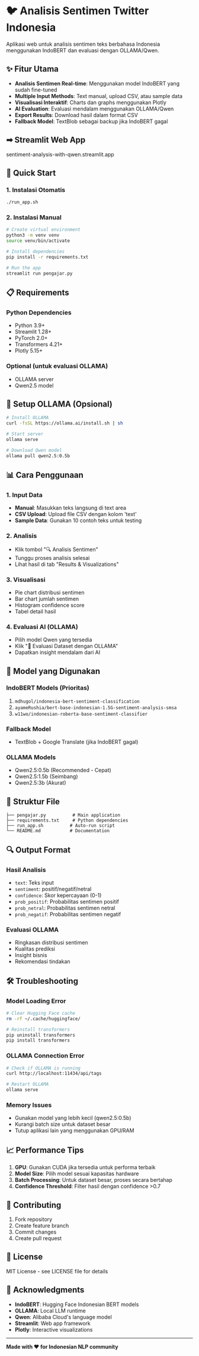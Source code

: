 # 🐦 Analisis Sentimen Twitter Indonesia

Aplikasi web untuk analisis sentimen teks berbahasa Indonesia menggunakan IndoBERT dan evaluasi dengan OLLAMA/Qwen.

## ✨ Fitur Utama

- **Analisis Sentimen Real-time**: Menggunakan model IndoBERT yang sudah fine-tuned
- **Multiple Input Methods**: Text manual, upload CSV, atau sample data
- **Visualisasi Interaktif**: Charts dan graphs menggunakan Plotly
- **AI Evaluation**: Evaluasi mendalam menggunakan OLLAMA/Qwen
- **Export Results**: Download hasil dalam format CSV
- **Fallback Model**: TextBlob sebagai backup jika IndoBERT gagal

## ➡ Streamlit Web App
sentiment-analysis-with-qwen.streamlit.app


## 🚀 Quick Start

### 1. Instalasi Otomatis
```bash
./run_app.sh
```

### 2. Instalasi Manual
```bash
# Create virtual environment
python3 -m venv venv
source venv/bin/activate

# Install dependencies
pip install -r requirements.txt

# Run the app
streamlit run pengajar.py
```

## 📋 Requirements

### Python Dependencies
- Python 3.9+
- Streamlit 1.28+
- PyTorch 2.0+
- Transformers 4.21+
- Plotly 5.15+

### Optional (untuk evaluasi OLLAMA)
- OLLAMA server
- Qwen2.5 model

## 🔧 Setup OLLAMA (Opsional)

```bash
# Install OLLAMA
curl -fsSL https://ollama.ai/install.sh | sh

# Start server
ollama serve

# Download Qwen model
ollama pull qwen2.5:0.5b
```

## 📊 Cara Penggunaan

### 1. Input Data
- **Manual**: Masukkan teks langsung di text area
- **CSV Upload**: Upload file CSV dengan kolom 'text'
- **Sample Data**: Gunakan 10 contoh teks untuk testing

### 2. Analisis
- Klik tombol "🔍 Analisis Sentimen"
- Tunggu proses analisis selesai
- Lihat hasil di tab "Results & Visualizations"

### 3. Visualisasi
- Pie chart distribusi sentimen
- Bar chart jumlah sentimen
- Histogram confidence score
- Tabel detail hasil

### 4. Evaluasi AI (OLLAMA)
- Pilih model Qwen yang tersedia
- Klik "🤖 Evaluasi Dataset dengan OLLAMA"
- Dapatkan insight mendalam dari AI

## 🎯 Model yang Digunakan

### IndoBERT Models (Prioritas)
1. `mdhugol/indonesia-bert-sentiment-classification`
2. `ayameRushia/bert-base-indonesian-1.5G-sentiment-analysis-smsa`
3. `w11wo/indonesian-roberta-base-sentiment-classifier`

### Fallback Model
- TextBlob + Google Translate (jika IndoBERT gagal)

### OLLAMA Models
- Qwen2.5:0.5b (Recommended - Cepat)
- Qwen2.5:1.5b (Seimbang)
- Qwen2.5:3b (Akurat)

## 📁 Struktur File

```
├── pengajar.py          # Main application
├── requirements.txt     # Python dependencies
├── run_app.sh          # Auto-run script
└── README.md           # Documentation
```

## 🔍 Output Format

### Hasil Analisis
- `text`: Teks input
- `sentiment`: positif/negatif/netral
- `confidence`: Skor kepercayaan (0-1)
- `prob_positif`: Probabilitas sentimen positif
- `prob_netral`: Probabilitas sentimen netral
- `prob_negatif`: Probabilitas sentimen negatif

### Evaluasi OLLAMA
- Ringkasan distribusi sentimen
- Kualitas prediksi
- Insight bisnis
- Rekomendasi tindakan

## 🛠️ Troubleshooting

### Model Loading Error
```bash
# Clear Hugging Face cache
rm -rf ~/.cache/huggingface/

# Reinstall transformers
pip uninstall transformers
pip install transformers
```

### OLLAMA Connection Error
```bash
# Check if OLLAMA is running
curl http://localhost:11434/api/tags

# Restart OLLAMA
ollama serve
```

### Memory Issues
- Gunakan model yang lebih kecil (qwen2.5:0.5b)
- Kurangi batch size untuk dataset besar
- Tutup aplikasi lain yang menggunakan GPU/RAM

## 📈 Performance Tips

1. **GPU**: Gunakan CUDA jika tersedia untuk performa terbaik
2. **Model Size**: Pilih model sesuai kapasitas hardware
3. **Batch Processing**: Untuk dataset besar, proses secara bertahap
4. **Confidence Threshold**: Filter hasil dengan confidence >0.7

## 🤝 Contributing

1. Fork repository
2. Create feature branch
3. Commit changes
4. Create pull request

## 📄 License

MIT License - see LICENSE file for details

## 🙏 Acknowledgments

- **IndoBERT**: Hugging Face Indonesian BERT models
- **OLLAMA**: Local LLM runtime
- **Qwen**: Alibaba Cloud's language model
- **Streamlit**: Web app framework
- **Plotly**: Interactive visualizations

---

**Made with ❤️ for Indonesian NLP community**
